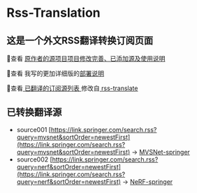 #  Rss-Translation

## 这是一个外文RSS翻译转换订阅页面 

 

 📢查看 [原作者的源项目项目修改完善、已添加源及使用说明](https://github.com/Frankxx_Ye/Rss-Translation/tree/main/illustrate) 

 📢查看 我写的更加详细版的[部署说明](https://www.tjsky.net/tutorial/801)

 📢查看[ 已翻译的订阅源列表 ](https://Frankxx_Ye.github.io/Rss-Translation) 修改自[ rss-translate ](https://github.com/rcy1314/Rss-Translation)

## 已转换翻译源
 - source001 [https://link.springer.com/search.rss?query=mvsnet&sortOrder=newestFirst](https://link.springer.com/search.rss?query=mvsnet&sortOrder=newestFirst) -> [MVSNet-springer](rss/MVSNet-springer.xml)
 - source002 [https://link.springer.com/search.rss?query=nerf&sortOrder=newestFirst](https://link.springer.com/search.rss?query=nerf&sortOrder=newestFirst) -> [NeRF-springer](rss/NeRF-springer.xml)

